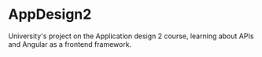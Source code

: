 # AppDesign2
University's project on the Application design 2 course, learning about APIs and Angular as a frontend framework.
